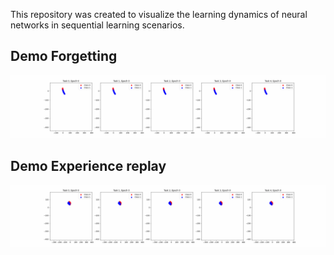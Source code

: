 This repository was created to visualize the learning dynamics of neural networks in sequential learning scenarios.

## Demo Forgetting

![Learning Dynamics](assets/FMNIST_vanilla_bottleneck.gif)

## Demo Experience replay

![Learning Dynamics with expirience replay](assets/FMNIST_expireince_replay_bottleneck.gif)
